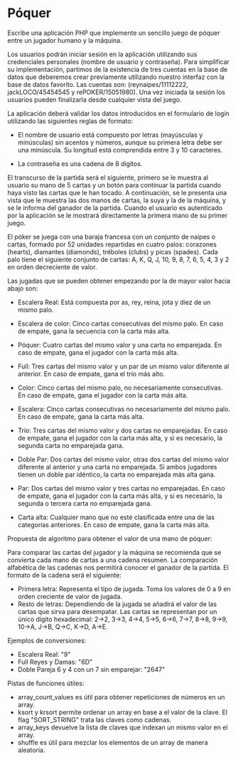 # Póquer

Escribe una aplicación PHP que implemente un sencillo juego de póquer entre un jugador humano y la máquina. 

Los usuarios podrán iniciar sesión en la aplicación utilizando sus credenciales personales (nombre de usuario y contraseña). Para simplificar su implementación, partimos de la 
existencia de tres cuentas en la base de datos que deberemos crear previamente utilizando nuestro interfaz con la base de datos favorito. 
Las cuentas son: (reynaipes/11112222, jackLOCO/45454545 y rePOKER/15051980). Una vez iniciada la sesión los usuarios pueden finalizarla desde cualquier vista del juego.

La aplicación deberá validar los datos introducidos en el formulario de login utilizando las siguientes reglas de formato:

* El nombre de usuario está compuesto por letras (mayúsculas y minúsculas) sin acentos y números, aunque su primera letra debe ser una minúscula. Su longitud está comprendida entre 3 y 10 caracteres.

* La contraseña es una cadena de 8 dígitos.

El transcurso de la partida será el siguiente, primero se le muestra al usuario su mano de 5 cartas y un botón para continuar la partida cuando haya visto las cartas que le han tocado.
A continuación, se le presenta una vista que le muestra las dos manos de cartas, la suya y la de la máquina, y se le informa del ganador de la partida.
Cuando el usuario es autenticado por la aplicación se le mostrará directamente la primera mano de su primer juego.

El póker se juega con una baraja francesa con un conjunto de naipes o cartas, formado por 52 unidades repartidas en cuatro palos: corazones (hearts), diamantes (diamonds), tréboles (clubs) y picas (spades). 
Cada palo tiene el siguiente conjunto de cartas: A, K, Q, J, 10, 9, 8, 7, 6, 5, 4, 3 y 2 en orden decreciente de valor.

Las jugadas que se pueden obtener empezando por la de mayor valor hacia abajo son:

* Escalera Real: Está compuesta por as, rey, reina, jota y diez de un mismo palo.

* Escalera de color: Cinco cartas consecutivas del mismo palo. En caso de empate, gana la secuencia con la carta más alta.

* Póquer: Cuatro cartas del mismo valor y una carta no emparejada. En caso de empate, gana el jugador con la carta más alta.

* Full: Tres cartas del mismo valor y un par de un mismo valor diferente al anterior. En caso de empate, gana el trío más alto.

* Color: Cinco cartas del mismo palo, no necesariamente consecutivas. En caso de empate, gana el jugador con la carta más alta.

* Escalera: Cinco cartas consecutivas no necesariamente del mismo palo. En caso de empate, gana la carta más alta.

* Trío: Tres cartas del mismo valor y dos cartas no emparejadas. En caso de empate, gana el jugador con la carta más alta, y si es necesario, la segunda carta no emparejada gana.

* Doble Par: Dos cartas del mismo valor, otras dos cartas del mismo valor diferente al anterior y una carta no emparejada. Si ambos jugadores tienen un doble par idéntico, la carta no emparejada más alta gana.

* Par: Dos cartas del mismo valor y tres cartas no emparejadas. En caso de empate, gana el jugador con la carta más alta, y si es necesario, la segunda o tercera carta no emparejada gana.

* Carta alta: Cualquier mano que no esté clasificada entre una de las categorías anteriores. En caso de empate, gana la carta más alta.

Propuesta de algoritmo para obtener el valor de una mano de póquer:

Para comparar las cartas del jugador y la máquina se recomienda que se convierta cada mano de cartas a una cadena resumen. La comparación alfabética de las cadenas nos permitirá conocer el
ganador de la partida.
El formato de la cadena será el siguiente:
- Primera letra: Representa el tipo de jugada. Toma los valores de 0 a 9 en orden creciente de valor de jugada.
- Resto de letras: Dependiendo de la jugada se añadirá el valor de las cartas que sirva para desempatar.
Las cartas se representan por un único dígito hexadecimal: 2->2, 3->3, 4->4, 5->5, 6->6, 7->7, 8->8, 9->9, 10->A, J->B, Q->C, K->D, A->E.

Ejemplos de conversiones:

- Escalera Real: "9"
- Full Reyes y Damas: "6D"
- Doble Pareja 6 y 4 con un 7 sin emparejar: "2647"

Pistas de funciones útiles: 

- array_count_values es útil para obtener repeticiones de números en un array.
- ksort y krsort permite ordenar un array en base a el valor de la clave. El flag "SORT_STRING" trata las claves como cadenas.
- array_keys devuelve la lista de claves que indexan un mismo valor en el array.
- shuffle es útil para mezclar los elementos de un array de manera aleatoria.

  







